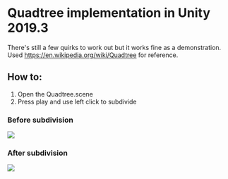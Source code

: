 # Quadtree implementation in Unity 2019.3
There's still a few quirks to work out but it works fine as a demonstration. Used https://en.wikipedia.org/wiki/Quadtree for reference.  

## How to:
1. Open the Quadtree.scene
2. Press play and use left click to subdivide  

### Before subdivision 
![](./img/initial.png)
### After subdivision  
![](./img/subdivide.png)